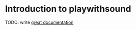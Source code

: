 # Introduction to playwithsound

TODO: write [great documentation](http://jacobian.org/writing/great-documentation/what-to-write/)
